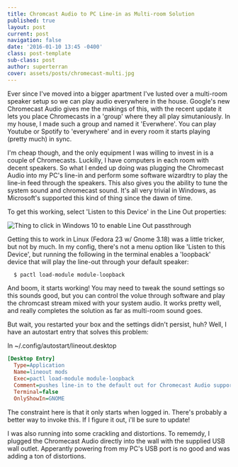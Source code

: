 ```yaml
---
title: Chromcast Audio to PC Line-in as Multi-room Solution
published: true
layout: post
current: post
navigation: false
date: '2016-01-10 13:45 -0400'
class: post-template
sub-class: post
author: superterran
cover: assets/posts/chromecast-multi.jpg
---
```



Ever since I've moved into a bigger apartment I've lusted over a multi-room speaker setup so we can play audio everywhere in the house. Google's new Chromecast Audio gives me the makings of this, with the recent update it lets you place Chromecasts in a 'group' where they all play simutaniously. In my house, I made such a group and named it 'Everwhere'. You can play Youtube or Spotify to 'everywhere' and in every room it starts playing (pretty much) in sync. 

I'm cheap though, and the only equipment I was willing to invest in is a couple of Chromecasts. Luckilly, I have computers  in each room with decent speakers. So what I ended up doing was plugging the Chromecast Audio into my PC's line-in and perform some software wizardtry to play the line-in feed through the speakers. This also gives you the ability to tune the system sound and chromecast sound. It's all very trivial in Windows, as Microsoft's supported this kind of thing since the dawn of time. 

To get this working, select 'Listen to this Device' in the Line Out properties:

![Thing to click in Windows 10 to enable Line Out passthrough](/assets/2016/2016-01-10.png)

Getting this to work in Linux (Fedora 23 w/ Gnome 3.18) was a little tricker, but not by much. In my config, there's not a menu option like 'Listen to this Device', but running the following in the terminal enables a 'loopback' device that will play the line-out through your default speaker:

~~~bash
  $ pactl load-module module-loopback
~~~

And boom, it starts working! You may need to tweak the sound settings so this sounds good, but you can control the volue through software and play the chromcast stream mixed with your system audio. It works pretty well, and really completes the solution as far as multi-room sound goes.

But wait, you restarted your box and the settings didn't persist, huh? Well, I have an autostart entry that solves this problem:

In ~/.config/autostart/lineout.desktop

~~~ini 
[Desktop Entry]
  Type=Application
  Name=lineout mods
  Exec=pactl load-module module-loopback
  Comment=pushes line-in to the default out for Chromecast Audio support
  Terminal=false
  OnlyShowIn=GNOME
~~~

The constraint here is that it only starts when logged in. There's probably a better way to invoke this. If I figure it out, i'll be sure to update!

I was also running into some crackling and distortions. To rememdy, I plugged the Chromecast Audio directly into the wall with the supplied USB wall outlet. Apperantly powering from my PC's USB port is no good and was adding a ton of distortions.
